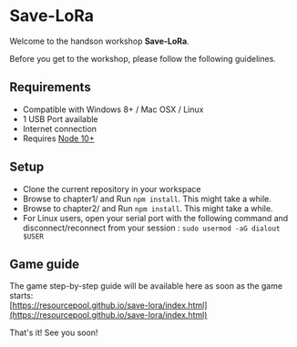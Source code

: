 # Save-LoRa

Welcome to the handson workshop **Save-LoRa**.

Before you get to the workshop, please follow the following guidelines.

## Requirements
 * Compatible with Windows 8+ / Mac OSX / Linux
 * 1 USB Port available
 * Internet connection
 * Requires [Node 10+](https://nodejs.org/en/download/)

## Setup
 * Clone the current repository in your workspace
 * Browse to chapter1/ and Run `npm install`. This might take a while.
 * Browse to chapter2/ and Run `npm install`. This might take a while.
 * For Linux users, open your serial port with the following command and disconnect/reconnect from your session : 
 `sudo usermod -aG dialout $USER`

## Game guide

The game step-by-step guide will be available here as soon as the game starts:  
[https://resourcepool.github.io/save-lora/index.html](https://resourcepool.github.io/save-lora/index.html)

That's it! See you soon!
